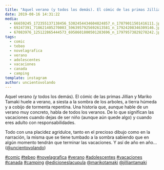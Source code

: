 ```yaml
---
title: "Aquel verano (y todos los demás). El cómic de las primas Jillian y Mariko Tamaki huele a verano, a siesta a la sombra de los arboles, a tierra húmeda y a cobijo de tormenta repentina"
date: 2019-08-16 14:31:22
media: 
  - 66659245_172355137138456_5302454434604824857_n_17879011501416111.jpg
  - 69247391_718621405270003_5963957925692613581_n_17924208346309146.jpg
  - 67083976_125122865444573_6958601800501283696_n_17979573829278242.jpg
tags: 
  - comic
  - tebeo
  - novelagrafica
  - verano
  - adolescentes
  - vacaciones
  - canada
  - camping
template: instagram
author: uncientovolando
---
```


Aquel verano (y todos los demás). El cómic de las primas Jillian y Mariko Tamaki huele a verano, a siesta a la sombra de los arboles, a tierra húmeda y a cobijo de tormenta repentina.
Una historia que, aunque hable de un verano muy concreto, habla de todos los veranos. De lo que significan las vacaciones cuando dejas de ser niño (aunque aún quede algo) y cuando eres adulto con responsabilidades.

Todo con una placidez agridulce, tanto en el precioso dibujo como en la narración, la misma que se tiene tumbado a la sombra sabiendo que en algún momento tendrán que terminar las vacaciones. Y así de año en año... ([@uncientovolando](https://instagram.com/uncientovolando))

[#comic](/tags/comic) [#tebeo](/tags/tebeo) [#novelagrafica](/tags/novelagrafica) [#verano](/tags/verano) [#adolescentes](/tags/adolescentes) [#vacaciones](/tags/vacaciones) [#canada](/tags/canada) [#camping](/tags/camping) [@edicioneslacupula](https://instagram.com/edicioneslacupula) [@marikotamaki](https://instagram.com/marikotamaki) [@jilliantamaki](https://instagram.com/jilliantamaki)
